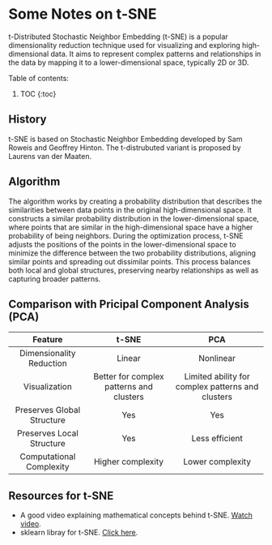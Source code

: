 # Some Notes on t-SNE

t-Distributed Stochastic Neighbor Embedding (t-SNE) is a popular dimensionality reduction technique used for visualizing and exploring high-dimensional data. It aims to represent complex patterns and relationships in the data by mapping it to a lower-dimensional space, typically 2D or 3D.

Table of contents:

1. TOC
{:toc}

## History
t-SNE is based on Stochastic Neighbor Embedding developed by Sam Roweis and Geoffrey Hinton. The t-distrubuted variant is proposed by Laurens van der Maaten.

## Algorithm
The algorithm works by creating a probability distribution that describes the similarities between data points in the original high-dimensional space. It constructs a similar probability distribution in the lower-dimensional space, where points that are similar in the high-dimensional space have a higher probability of being neighbors. 
During the optimization process, t-SNE adjusts the positions of the points in the lower-dimensional space to minimize the difference between the two probability distributions, aligning similar points and spreading out dissimilar points. This process balances both local and global structures, preserving nearby relationships as well as capturing broader patterns.

## Comparison with Pricipal Component Analysis (PCA)

| Feature | t-SNE | PCA |
|:-:|:-:|:-:|
| Dimensionality Reduction | Linear | Nonlinear |
| Visualization | Better for complex patterns and clusters | Limited ability for complex patterns and clusters |
| Preserves Global Structure | Yes | Yes |
| Preserves Local Structure | Yes | Less efficient |
| Computational Complexity | Higher complexity | Lower complexity |

## Resources for t-SNE
- A good video explaining mathematical concepts behind t-SNE. [Watch video](https://www.youtube.com/watch?v=NEaUSP4YerM&t=634s).
- sklearn libray for t-SNE. [Click here](https://scikit-learn.org/stable/modules/generated/sklearn.manifold.TSNE.html).
